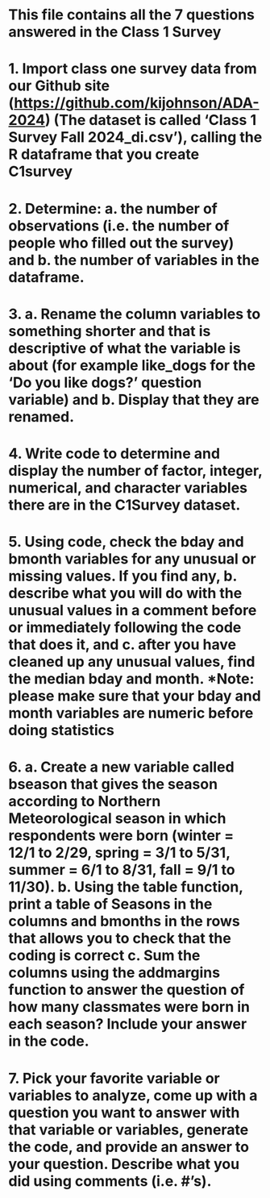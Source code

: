 # This file contains all the 7 questions answered in the Class 1 Survey 

# 1. Import class one survey data from our Github site (https://github.com/kijohnson/ADA-2024) (The dataset is called ‘Class 1 Survey Fall 2024_di.csv’), calling the R dataframe that you create C1survey

# 2. Determine: a. the number of observations (i.e. the number of people who filled out the survey) and b. the number of variables in the dataframe.

# 3. a. Rename the column variables to something shorter and that is descriptive of what the variable is about (for example like_dogs for the ‘Do you like dogs?’ question variable) and b. Display that they are renamed.

# 4. Write code to determine and display the number of factor, integer, numerical, and character variables there are in the C1Survey dataset.

# 5. Using code, check the bday and bmonth variables for any unusual or missing values. If you find any, b. describe what you will do with the unusual values in a comment before or immediately following the code that does it, and c. after you have cleaned up any unusual values, find the median bday and month. *Note: please make sure that your bday and month variables are numeric before doing statistics

# 6. a. Create a new variable called bseason that gives the season according to Northern Meteorological season in which respondents were born (winter = 12/1 to 2/29, spring = 3/1 to 5/31, summer = 6/1 to 8/31, fall = 9/1 to 11/30). b. Using the table function, print a table of Seasons in the columns and bmonths in the rows that allows you to check that the coding is correct c. Sum the columns using the addmargins function to answer the question of how many classmates were born in each season? Include your answer in the code.

# 7. Pick your favorite variable or variables to analyze, come up with a question you want to answer with that variable or variables, generate the code, and provide an answer to your question. Describe what you did using comments (i.e. #’s).